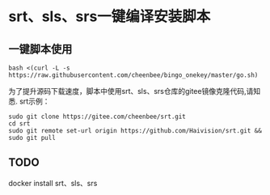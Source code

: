 # srt、sls、srs一键编译安装脚本
## 一键脚本使用

```
bash <(curl -L -s https://raw.githubusercontent.com/cheenbee/bingo_onekey/master/go.sh)
```

为了提升源码下载速度，脚本中使用srt、sls、srs仓库的gitee镜像克隆代码,请知悉.
srt示例：

```
sudo git clone https://gitee.com/cheenbee/srt.git
cd srt
sudo git remote set-url origin https://github.com/Haivision/srt.git && sudo git pull
```


## TODO
docker install srt、sls、srs